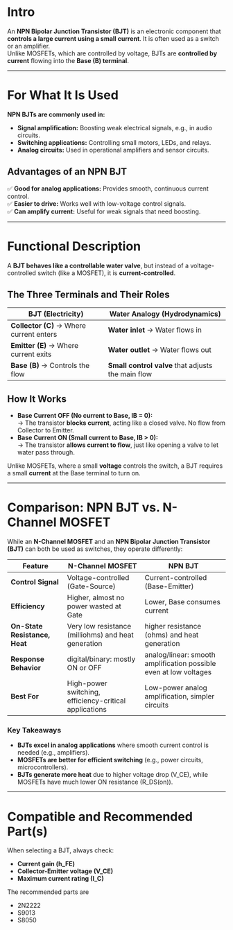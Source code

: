 # Intro  
An **NPN Bipolar Junction Transistor (BJT)** is an electronic component that **controls a large current using a small current**. It is often used as a switch or an amplifier.  
Unlike MOSFETs, which are controlled by voltage, BJTs are **controlled by current** flowing into the **Base (B) terminal**.  

---

# For What It Is Used  
**NPN BJTs are commonly used in:**  
- **Signal amplification:** Boosting weak electrical signals, e.g., in audio circuits.  
- **Switching applications:** Controlling small motors, LEDs, and relays.  
- **Analog circuits:** Used in operational amplifiers and sensor circuits.  

## Advantages of an NPN BJT  
✅ **Good for analog applications:** Provides smooth, continuous current control.  
✅ **Easier to drive:** Works well with low-voltage control signals.  
✅ **Can amplify current:** Useful for weak signals that need boosting.  

---

# Functional Description  

A **BJT behaves like a controllable water valve**, but instead of a voltage-controlled switch (like a MOSFET), it is **current-controlled**.  

## The Three Terminals and Their Roles  

| **BJT (Electricity)** | **Water Analogy (Hydrodynamics)** |
|-----------------------|----------------------------------|
| **Collector (C)** → Where current enters | **Water inlet** → Water flows in |
| **Emitter (E)** → Where current exits | **Water outlet** → Water flows out |
| **Base (B)** → Controls the flow | **Small control valve** that adjusts the main flow |

## How It Works  
- **Base Current OFF (No current to Base, IB = 0):**  
  → The transistor **blocks current**, acting like a closed valve. No flow from Collector to Emitter.  
- **Base Current ON (Small current to Base, IB > 0):**  
  → The transistor **allows current to flow**, just like opening a valve to let water pass through.  

Unlike MOSFETs, where a small **voltage** controls the switch, a BJT requires a small **current** at the Base terminal to turn on.  

---

# Comparison: NPN BJT vs. N-Channel MOSFET  

While an **N-Channel MOSFET** and an **NPN Bipolar Junction Transistor (BJT)** can both be used as switches, they operate differently:  

| **Feature**            | **N-Channel MOSFET** | **NPN BJT** |
|------------------------|---------------------|------------|
| **Control Signal**      | Voltage-controlled (Gate-Source) | Current-controlled (Base-Emitter) |
| **Efficiency**         | Higher, almost no power wasted at Gate | Lower, Base consumes current |
| **On-State Resistance, Heat** | Very low resistance (milliohms) and heat generation | higher resistance (ohms) and heat generation |
| **Response Behavior**  | digital/binary: mostly ON or OFF | analog/linear: smooth amplification possible even at low voltages |
| **Best For**           | High-power switching, efficiency-critical applications | Low-power analog amplification, simpler circuits |

### Key Takeaways  
- **BJTs excel in analog applications** where smooth current control is needed (e.g., amplifiers).  
- **MOSFETs are better for efficient switching** (e.g., power circuits, microcontrollers).  
- **BJTs generate more heat** due to higher voltage drop (V_CE), while MOSFETs have much lower ON resistance (R_DS(on)).  

---

# Compatible and Recommended Part(s)  
When selecting a BJT, always check:
- **Current gain (h_FE)**
- **Collector-Emitter voltage (V_CE)**
- **Maximum current rating (I_C)**

The recommended parts are 
* 2N2222
* S9013
* S8050
